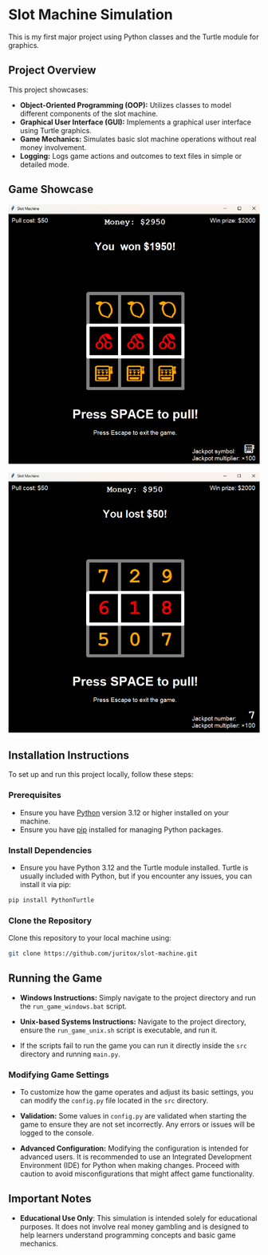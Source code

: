 # Slot Machine Simulation

This is my first major project using Python classes and the Turtle module for graphics.

## Project Overview

This project showcases:

- **Object-Oriented Programming (OOP):** Utilizes classes to model different components of the slot machine.
- **Graphical User Interface (GUI):** Implements a graphical user interface using Turtle graphics.
- **Game Mechanics:** Simulates basic slot machine operations without real money involvement.
- **Logging:** Logs game actions and outcomes to text files in simple or detailed mode.

## Game Showcase
![Slot Machine](assets/screenshots/slot_machine_screenshot_symbols.png)

![Slot Machine](assets/screenshots/slot_machine_screenshot_numbers.png)

## Installation Instructions

To set up and run this project locally, follow these steps:

### Prerequisites

- Ensure you have [Python](https://www.python.org/downloads/) version 3.12 or higher installed on your machine.
- Ensure you have [pip](https://pip.pypa.io/en/stable/) installed for managing Python packages.

### Install Dependencies

- Ensure you have Python 3.12 and the Turtle module installed. Turtle is usually included with Python, but if you encounter any issues, you can install it via pip:
```bash
pip install PythonTurtle
```

### Clone the Repository

Clone this repository to your local machine using:

```bash
git clone https://github.com/juritox/slot-machine.git
```

## Running the Game

- **Windows Instructions:** Simply navigate to the project directory and run the `run_game_windows.bat` script.

- **Unix-based Systems Instructions:** Navigate to the project directory, ensure the `run_game_unix.sh` script is executable, and run it.

- If the scripts fail to run the game you can run it directly inside the `src` directory and running `main.py`.

### Modifying Game Settings

- To customize how the game operates and adjust its basic settings, you can modify the `config.py` file located in the `src` directory.

- **Validation:** Some values in `config.py` are validated when starting the game to ensure they are not set incorrectly. Any errors or issues will be logged to the console.

- **Advanced Configuration:** Modifying the configuration is intended for advanced users. It is recommended to use an Integrated Development Environment (IDE) for Python when making changes. Proceed with caution to avoid misconfigurations that might affect game functionality.

## Important Notes

- **Educational Use Only**: This simulation is intended solely for educational purposes. It does not involve real money gambling and is designed to help learners understand programming concepts and basic game mechanics.
